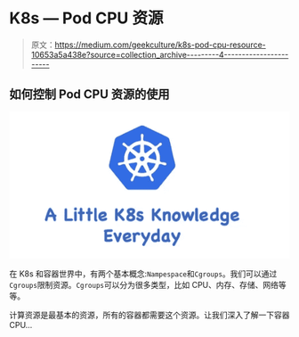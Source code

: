 # K8s — Pod CPU 资源

> 原文：<https://medium.com/geekculture/k8s-pod-cpu-resource-10653a5a438e?source=collection_archive---------4----------------------->

## 如何控制 Pod CPU 资源的使用

![](img/830a96c449b9f653df9bd4108548cb4b.png)

在 K8s 和容器世界中，有两个基本概念:`Nampespace`和`Cgroups`。我们可以通过`Cgroups`限制资源。`Cgroups`可以分为很多类型，比如 CPU、内存、存储、网络等等。

计算资源是最基本的资源，所有的容器都需要这个资源。让我们深入了解一下容器 CPU…
